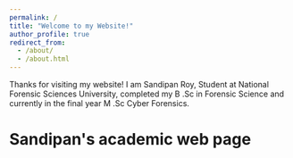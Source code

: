 ```yaml
---
permalink: /
title: "Welcome to my Website!"
author_profile: true
redirect_from: 
  - /about/
  - /about.html
---
```


Thanks for visiting my website! I am Sandipan Roy, Student at National Forensic Sciences University, completed my B .Sc in Forensic Science and currently in the final year M .Sc Cyber Forensics.

Sandipan's academic web page
======


